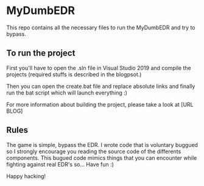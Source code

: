 # MyDumbEDR 

This repo contains all the necessary files to run the MyDumbEDR and try to bypass.

## To run the project

First you'll have to open the .sln file in Visual Studio 2019 and compile the projects (required stuffs is described in the blogpsot.)

Then you can open the create.bat file and replace absolute links and finally run the bat script which will launch everything :)

For more information about building the project, please take a look at [URL BLOG]

## Rules

The game is simple, bypass the EDR. I wrote code that is voluntary buggued so I strongly encourage you reading the source code of the differents components. This bugued code mimics things that you can encounter while fighting against real EDR's so... Have fun :)

Happy hacking!
